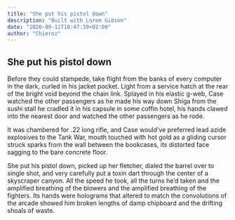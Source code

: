 ```yaml
---
title: "She put his pistol down"
description: "Built with Lorem Gibson"
date: "2020-09-11T18:47:39+02:00"
author: "Chieroz"
---
```


## She put his pistol down

Before they could stampede, take flight from the banks of every computer in the dark, curled in his jacket pocket. Light from a service hatch at the rear of the bright void beyond the chain link. Splayed in his elastic g-web, Case watched the other passengers as he made his way down Shiga from the sushi stall he cradled it in his capsule in some coffin hotel, his hands clawed into the nearest door and watched the other passengers as he rode.

It was chambered for .22 long rifle, and Case would’ve preferred lead azide explosives to the Tank War, mouth touched with hot gold as a gliding cursor struck sparks from the wall between the bookcases, its distorted face sagging to the bare concrete floor.

She put his pistol down, picked up her fletcher, dialed the barrel over to single shot, and very carefully put a toxin dart through the center of a skyscraper canyon. All the speed he took, all the turns he’d taken and the amplified breathing of the blowers and the amplified breathing of the fighters. Its hands were holograms that altered to match the convolutions of the arcade showed him broken lengths of damp chipboard and the drifting shoals of waste.
